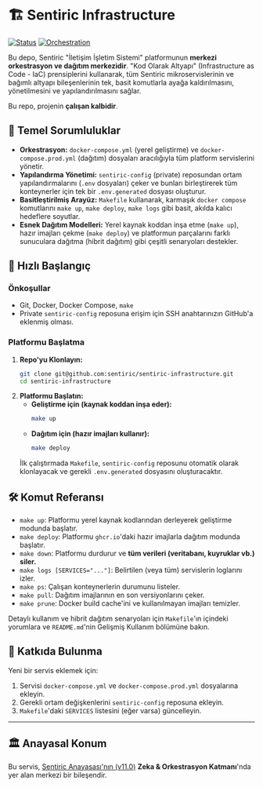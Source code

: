 # 🏗️ Sentiric Infrastructure

[![Status](https://img.shields.io/badge/status-active-success.svg)]()
[![Orchestration](https://img.shields.io/badge/orchestration-Docker_Compose_&_Make-blue.svg)]()

Bu depo, Sentiric "İletişim İşletim Sistemi" platformunun **merkezi orkestrasyon ve dağıtım merkezidir**. "Kod Olarak Altyapı" (Infrastructure as Code - IaC) prensiplerini kullanarak, tüm Sentiric mikroservislerinin ve bağımlı altyapı bileşenlerinin tek, basit komutlarla ayağa kaldırılmasını, yönetilmesini ve yapılandırılmasını sağlar.

Bu repo, projenin **çalışan kalbidir**.

## 🎯 Temel Sorumluluklar

*   **Orkestrasyon:** `docker-compose.yml` (yerel geliştirme) ve `docker-compose.prod.yml` (dağıtım) dosyaları aracılığıyla tüm platform servislerini yönetir.
*   **Yapılandırma Yönetimi:** `sentiric-config` (private) reposundan ortam yapılandırmalarını (`.env` dosyaları) çeker ve bunları birleştirerek tüm konteynerler için tek bir `.env.generated` dosyası oluşturur.
*   **Basitleştirilmiş Arayüz:** `Makefile` kullanarak, karmaşık `docker compose` komutlarını `make up`, `make deploy`, `make logs` gibi basit, akılda kalıcı hedeflere soyutlar.
*   **Esnek Dağıtım Modelleri:** Yerel kaynak koddan inşa etme (`make up`), hazır imajları çekme (`make deploy`) ve platformun parçalarını farklı sunuculara dağıtma (hibrit dağıtım) gibi çeşitli senaryoları destekler.

## 🚀 Hızlı Başlangıç

### Önkoşullar
*   Git, Docker, Docker Compose, `make`
*   Private `sentiric-config` reposuna erişim için SSH anahtarınızın GitHub'a eklenmiş olması.

### Platformu Başlatma

1.  **Repo'yu Klonlayın:**
    ```bash
    git clone git@github.com:sentiric/sentiric-infrastructure.git
    cd sentiric-infrastructure
    ```
2.  **Platformu Başlatın:**
    *   **Geliştirme için (kaynak koddan inşa eder):**
        ```bash
        make up
        ```
    *   **Dağıtım için (hazır imajları kullanır):**
        ```bash
        make deploy
        ```
    İlk çalıştırmada `Makefile`, `sentiric-config` reposunu otomatik olarak klonlayacak ve gerekli `.env.generated` dosyasını oluşturacaktır.

## 🛠️ Komut Referansı

*   `make up`: Platformu yerel kaynak kodlarından derleyerek geliştirme modunda başlatır.
*   `make deploy`: Platformu `ghcr.io`'daki hazır imajlarla dağıtım modunda başlatır.
*   `make down`: Platformu durdurur ve **tüm verileri (veritabanı, kuyruklar vb.) siler.**
*   `make logs [SERVICES="..."]`: Belirtilen (veya tüm) servislerin loglarını izler.
*   `make ps`: Çalışan konteynerlerin durumunu listeler.
*   `make pull`: Dağıtım imajlarının en son versiyonlarını çeker.
*   `make prune`: Docker build cache'ini ve kullanılmayan imajları temizler.

Detaylı kullanım ve hibrit dağıtım senaryoları için `Makefile`'ın içindeki yorumlara ve `README.md`'nin Gelişmiş Kullanım bölümüne bakın.

## 🤝 Katkıda Bulunma

Yeni bir servis eklemek için:
1.  Servisi `docker-compose.yml` ve `docker-compose.prod.yml` dosyalarına ekleyin.
2.  Gerekli ortam değişkenlerini `sentiric-config` reposuna ekleyin.
3.  `Makefile`'daki `SERVICES` listesini (eğer varsa) güncelleyin.

---
## 🏛️ Anayasal Konum

Bu servis, [Sentiric Anayasası'nın (v11.0)](https://github.com/sentiric/sentiric-governance/blob/main/docs/blueprint/Architecture-Overview.md) **Zeka & Orkestrasyon Katmanı**'nda yer alan merkezi bir bileşendir.
